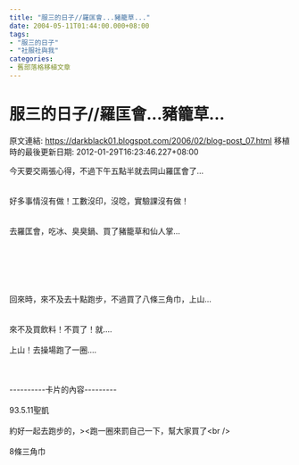 ```yaml
---
title: "服三的日子//羅匡會...豬籠草..."
date: 2004-05-11T01:44:00.000+08:00
tags: 
- "服三的日子"
- "社服社與我"
categories:
- 舊部落格移植文章
---
```


# 服三的日子//羅匡會...豬籠草...

原文連結: https://darkblack01.blogspot.com/2006/02/blog-post_07.html
移植時的最後更新日期: 2012-01-29T16:23:46.227+08:00

今天要交兩張心得，不過下午五點半就去岡山羅匡會了...<br /><br /><br />好多事情沒有做！工數沒印，沒唸，實驗課沒有做！<br /><br /><br />去羅匡會，吃冰、臭臭鍋、買了豬籠草和仙人掌...<br /><br /><a name='more'></a><br /><br /><br /><br /><br />回來時，來不及去十點跑步，不過買了八條三角巾，上山...<br /><br /><br />來不及買飲料！不買了！就....<br /><br />上山！去操場跑了一圈....<br /><br /><br /><br />----------卡片的內容---------<br /><br />93.5.11聖凱<br /><br />約好一起去跑步的，&gt;&lt;跑一圈來罰自己一下，幫大家買了&lt;br /&gt;<br /><br />8條三角巾
